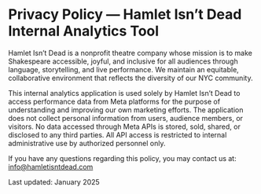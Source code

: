 # Privacy Policy — Hamlet Isn’t Dead Internal Analytics Tool
Hamlet Isn’t Dead is a nonprofit theatre company whose mission is to make Shakespeare accessible, joyful, and inclusive for all audiences through language, storytelling, and live performance. We maintain an equitable, collaborative environment that reflects the diversity of our NYC community.

This internal analytics application is used solely by Hamlet Isn’t Dead to access performance data from Meta platforms for the purpose of understanding and improving our own marketing efforts. The application does not collect personal information from users, audience members, or visitors. No data accessed through Meta APIs is stored, sold, shared, or disclosed to any third parties. All API access is restricted to internal administrative use by authorized personnel only.

If you have any questions regarding this policy, you may contact us at:
info@hamletisntdead.com

Last updated: January 2025
